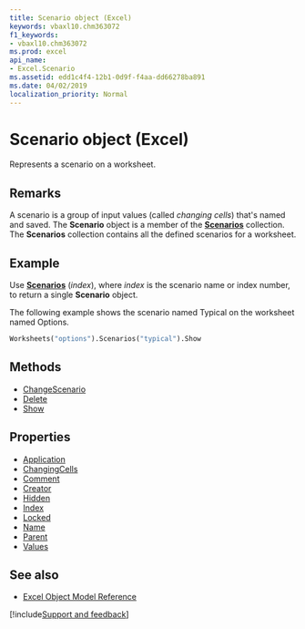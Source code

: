 ```yaml
---
title: Scenario object (Excel)
keywords: vbaxl10.chm363072
f1_keywords:
- vbaxl10.chm363072
ms.prod: excel
api_name:
- Excel.Scenario
ms.assetid: edd1c4f4-12b1-0d9f-f4aa-dd66278ba891
ms.date: 04/02/2019
localization_priority: Normal
---
```



# Scenario object (Excel)

Represents a scenario on a worksheet.


## Remarks

A scenario is a group of input values (called _changing cells_) that's named and saved. The **Scenario** object is a member of the **[Scenarios](Excel.Scenarios.md)** collection. The **Scenarios** collection contains all the defined scenarios for a worksheet.


## Example

Use **[Scenarios](Excel.Worksheet.Scenarios.md)** (_index_), where _index_ is the scenario name or index number, to return a single **Scenario** object. 

The following example shows the scenario named Typical on the worksheet named Options.

```vb
Worksheets("options").Scenarios("typical").Show
```

## Methods

- [ChangeScenario](Excel.Scenario.ChangeScenario.md)
- [Delete](Excel.Scenario.Delete.md)
- [Show](Excel.Scenario.Show.md)

## Properties

- [Application](Excel.Scenario.Application.md)
- [ChangingCells](Excel.Scenario.ChangingCells.md)
- [Comment](Excel.Scenario.Comment.md)
- [Creator](Excel.Scenario.Creator.md)
- [Hidden](Excel.Scenario.Hidden.md)
- [Index](Excel.Scenario.Index.md)
- [Locked](Excel.Scenario.Locked.md)
- [Name](Excel.Scenario.Name.md)
- [Parent](Excel.Scenario.Parent.md)
- [Values](Excel.Scenario.Values.md)

## See also

- [Excel Object Model Reference](overview/Excel/object-model.md)

[!include[Support and feedback](~/includes/feedback-boilerplate.md)]